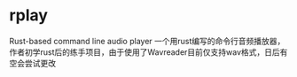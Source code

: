 # rplay
Rust-based command line audio player
一个用rust编写的命令行音频播放器，
作者初学rust后的练手项目，由于使用了Wavreader目前仅支持wav格式，日后有空会尝试更改
